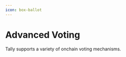 ```yaml
---
icon: box-ballot
---
```


# Advanced Voting

Tally supports a variety of onchain voting mechanisms.&#x20;

